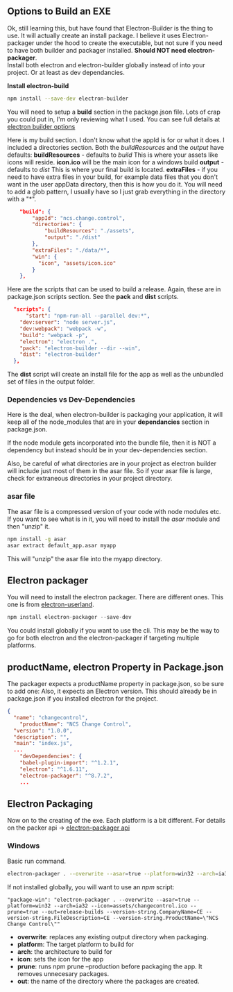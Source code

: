 ## Options to Build an EXE
Ok, still learning this, but have found that Electron-Builder is the thing to use.  It will actually create an install package.  I believe it uses Electron-packager under the hood to create the executable, but not sure if you need to have both builder and packager installed.  **Should NOT need electron-packager**.  
Install both electron and electron-builder globally instead of into your project.  Or at least as dev dependancies.

**Install electron-build**
```bash
npm install --save-dev electron-builder
```

You will need to setup a **build** section in the package.json file.  Lots of crap you could put in, I'm only reviewing what I used.  You can see full details at [electron builder options](https://github.com/electron-userland/electron-builder/wiki/Options)

Here is my build section.  I don't know what the appId is for or what it does.  I included a directories section.  Both the _buildResources_ and the _output_ have defaults:
**buildResources** - defaults to _build_  This is where your assets like icons will reside.  **icon.ico** will be the main icon for a windows build
**output** - defaults to _dist_ This is where your final build is located. 
**extraFiles** - if you need to have extra files in your build, for example data files that you don't want in the user appData directory, then this is how you do it.  You will need to add a glob pattern, I usually have so I just grab everything in the directory with a "*".
```json
	"build": {
		"appId": "ncs.change.control",
		"directories": {
			"buildResources": "./assets",
			"output": "./dist"
		},
		"extraFiles": "./data/*",
		"win": {
		  "icon", "assets/icon.ico"
		}
	},
```
Here are the scripts that can be used to build a release.  Again, these are in package.json scripts section.  See the **pack** and **dist** scripts.

```json
  "scripts": {
      "start": "npm-run-all --parallel dev:*",
    "dev:server": "node server.js",
    "dev:webpack": "webpack -w",
    "build": "webpack -p",
    "electron": "electron .",
    "pack": "electron-builder --dir --win",
    "dist": "electron-builder"
  },
```
The **dist** script will create an install file for the app as well as the unbundled set of files in the output folder.

### Dependencies vs Dev-Dependencies

Here is the deal, when electron-builder is packaging your application, it will keep all of the node_modules that are in your **dependancies** section in package.json.

If the node module gets incorporated into the bundle file, then it is NOT a dependency but instead should be in your dev-dependencies section.

Also, be careful of what directories are in your project as electron builder will include just most of them in the asar file.  So if your asar file is large, check for extraneous directories in your project directory.

### asar file
The asar file is a compressed version of your code with node modules etc.  If you want to see what is in it, you will need to install the _asar_ module and then "unzip" it.

```bash
npm install -g asar
asar extract default_app.asar myapp
```
This will "unzip" the asar file into the myapp directory.

## Electron packager
You will need to install the electron packager.  There are different ones.  This one is from [electron-userland](https://github.com/electron-userland).
```javascript
npm install electron-packager --save-dev
```

You could install globally if you want to use the cli.  This may be the way to go for both electron and the electron-packager if targeting multiple platforms.

## productName, electron Property in Package.json
The packager expects a productName property in package.json, so be sure to add one:
Also, it expects an Electron version.  This should already be in package.json if you installed electron for the project.  

```json
{
  "name": "changecontrol",
	"productName": "NCS Change Control",
  "version": "1.0.0",
  "description": "",
  "main": "index.js",
  ...
    "devDependencies": {
    "babel-plugin-import": "^1.2.1",
    "electron": "^1.6.11",
    "electron-packager": "^8.7.2",
    ...
```
## Electron Packaging
Now on to the creating of the exe.  Each platform is a bit different.
For details on the packer api -> [electron-packager api](https://github.com/electron-userland/electron-packager/blob/master/docs/api.md)

### Windows
Basic run command.
```bash
electron-packager . --overwrite --asar=true --platform=win32 --arch=ia32 --icon=assets/icons/win/icon.ico --prune=true --out=release-builds --version-string.CompanyName=CE --version-string.FileDescription=CE --version-string.ProductName=\"ElectronProductName\"
```
If not installed globally, you will want to use an _npm_ script:

```
"package-win": "electron-packager . --overwrite --asar=true --platform=win32 --arch=ia32 --icon=assets/changecontrol.ico --prune=true --out=release-builds --version-string.CompanyName=CE --version-string.FileDescription=CE --version-string.ProductName=\"NCS Change Control\""
```
- **overwrite**: replaces any existing output directory when packaging.
- **platform**: The target platform to build for
- **arch**: the architecture to build for
- **icon**: sets the icon for the app
- **prune**: runs npm prune –production before packaging the app. It removes unnecesary packages.
- **out**: the name of the directory where the packages are created.


